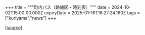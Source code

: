 +++
title = """町内バス（路線図・時刻表）"""
date = 2024-10-02T15:00:00.000Z
expiryDate = 2025-01-16T16:27:24.160Z
tags = ["kuriyama","news"]
+++


[[source]](https://www.town.kuriyama.hokkaido.jp/soshiki/47/29001.html)
